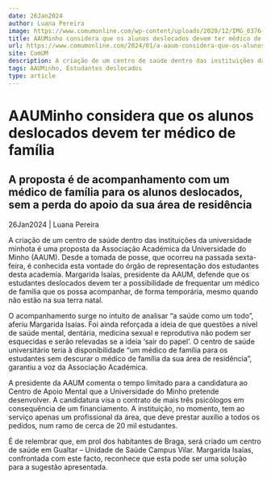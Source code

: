 ```yaml
---
date: 26Jan2024
author: Luana Pereira
image: https://www.comumonline.com/wp-content/uploads/2020/12/IMG_0376-1500x1000.jpg
title: AAUMinho considera que os alunos deslocados devem ter médico de família
url: https://www.comumonline.com/2024/01/a-aaum-considera-que-os-alunos-deslocados-devem-ter-medico-de-familia/
site: ComUM
description: A criação de um centro de saúde dentro das instituições da universidade minhota é uma proposta da Associação Académica da Universidade do Minho (AAUM).
tags: AAUMinho, Estudantes deslocados
type: article
---
```



# AAUMinho considera que os alunos deslocados devem ter médico de família

## A proposta é de acompanhamento com um médico de família para os alunos deslocados, sem a perda do apoio da sua área de residência

26Jan2024 | Luana Pereira

A criação de um centro de saúde dentro das instituições da universidade minhota é uma proposta da Associação Académica da Universidade do Minho (AAUM). Desde a tomada de posse, que ocorreu na passada sexta-feira, é conhecida esta vontade do órgão de representação dos estudantes desta academia. Margarida Isaías, presidente da AAUM, defende que os estudantes deslocados devem ter a possibilidade de frequentar um médico de família que os possa acompanhar, de forma temporária, mesmo quando não estão na sua terra natal.

O acompanhamento surge no intuito de analisar “a saúde como um todo”, aferiu Margarida Isaías. Foi ainda reforçada a ideia de que questões a nível de saúde mental, dentária, medicina sexual e reprodutiva não podem ser esquecidas e serão relevadas se a ideia ‘sair do papel’. O centro de saúde universitário teria à disponibilidade “um médico de família para os estudantes sem descurar o médico de família da sua área de residência”, garantiu a voz da Associação Académica.

A presidente da AAUM comenta o tempo limitado para a candidatura ao Centro de Apoio Mental que a Universidade do Minho pretende desenvolver. A candidatura visa o contrato de mais três psicólogos em consequência de um financiamento. A instituição, no momento, tem ao serviço apenas um profissional da área, que deve prestar auxílio a todos os pedidos, num ramo de cerca de 20 mil estudantes.

É de relembrar que, em prol dos habitantes de Braga, será criado um centro de saúde em Gualtar – Unidade de Saúde Campus Vilar. Margarida Isaías, confrontada com este facto, reconhece que esta pode ser uma solução para a sugestão apresentada.


